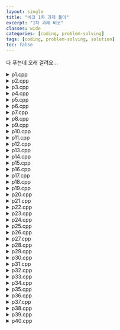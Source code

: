 ```yaml
---
layout: single
title: "비코 1차 과제 풀이"
excerpt: "1차 과제 비코"
classes: wide
categories: [coding, problem-solving]
tags: [coding, problem-solving, solution]
toc: false
---
```


다 푸는데 오래 걸려요...

<details class="code-file"><summary>p1.cpp</summary>
{% highlight cpp linenos %}
{% include informatics2/hw1/p1/main.cpp %}
{% endhighlight %}
</details>

<details class="code-file"><summary>p2.cpp</summary>
{% highlight cpp linenos %}
{% include informatics2/hw1/p2/main.cpp %}
{% endhighlight %}
</details>

<details class="code-file"><summary>p3.cpp</summary>
{% highlight cpp linenos %}
{% include informatics2/hw1/p3/main.cpp %}
{% endhighlight %}
</details>

<details class="code-file"><summary>p4.cpp</summary>
{% highlight cpp linenos %}
{% include informatics2/hw1/p4/main.cpp %}
{% endhighlight %}
</details>

<details class="code-file"><summary>p5.cpp</summary>
{% highlight cpp linenos %}
{% include informatics2/hw1/p5/main.cpp %}
{% endhighlight %}
</details>

<details class="code-file"><summary>p6.cpp</summary>
{% highlight cpp linenos %}
{% include informatics2/hw1/p6/main.cpp %}
{% endhighlight %}
</details>

<details class="code-file"><summary>p7.cpp</summary>
{% highlight cpp linenos %}
{% include informatics2/hw1/p7/main.cpp %}
{% endhighlight %}
</details>

<details class="code-file"><summary>p8.cpp</summary>
{% highlight cpp linenos %}
{% include informatics2/hw1/p8/main.cpp %}
{% endhighlight %}
</details>

<details class="code-file"><summary>p9.cpp</summary>
{% highlight cpp linenos %}
{% include informatics2/hw1/p9/main.cpp %}
{% endhighlight %}
</details>

<details class="code-file"><summary>p10.cpp</summary>
{% highlight cpp linenos %}
{% include informatics2/hw1/p10/main.cpp %}
{% endhighlight %}
</details>

<details class="code-file"><summary>p11.cpp</summary>
{% highlight cpp linenos %}
{% include informatics2/hw1/p11/main.cpp %}
{% endhighlight %}
</details>

<details class="code-file"><summary>p12.cpp</summary>
{% highlight cpp linenos %}
{% include informatics2/hw1/p12/main.cpp %}
{% endhighlight %}
</details>

<details class="code-file"><summary>p13.cpp</summary>
{% highlight cpp linenos %}
{% include informatics2/hw1/p13/main.cpp %}
{% endhighlight %}
</details>

<details class="code-file"><summary>p14.cpp</summary>
{% highlight cpp linenos %}
{% include informatics2/hw1/p14/main.cpp %}
{% endhighlight %}
</details>

<details class="code-file"><summary>p15.cpp</summary>
{% highlight cpp linenos %}
{% include informatics2/hw1/p15/main.cpp %}
{% endhighlight %}
</details>

<details class="code-file"><summary>p16.cpp</summary>
{% highlight cpp linenos %}
{% include informatics2/hw1/p16/main.cpp %}
{% endhighlight %}
</details>

<details class="code-file"><summary>p17.cpp</summary>
{% highlight cpp linenos %}
{% include informatics2/hw1/p17/main.cpp %}
{% endhighlight %}
</details>

<details class="code-file"><summary>p18.cpp</summary>
{% highlight cpp linenos %}
{% include informatics2/hw1/p18/main.cpp %}
{% endhighlight %}
</details>

<details class="code-file"><summary>p19.cpp</summary>
{% highlight cpp linenos %}
{% include informatics2/hw1/p19/main.cpp %}
{% endhighlight %}
</details>

<details class="code-file"><summary>p20.cpp</summary>
{% highlight cpp linenos %}
{% include informatics2/hw1/p20/main.cpp %}
{% endhighlight %}
</details>

<details class="code-file"><summary>p21.cpp</summary>
{% highlight cpp linenos %}
{% include informatics2/hw1/p21/main.cpp %}
{% endhighlight %}
</details>

<details class="code-file"><summary>p22.cpp</summary>
{% highlight cpp linenos %}
{% include informatics2/hw1/p22/main.cpp %}
{% endhighlight %}
</details>

<details class="code-file"><summary>p23.cpp</summary>
{% highlight cpp linenos %}
{% include informatics2/hw1/p23/main.cpp %}
{% endhighlight %}
</details>

<details class="code-file"><summary>p24.cpp</summary>
{% highlight cpp linenos %}
{% include informatics2/hw1/p24/main.cpp %}
{% endhighlight %}
</details>

<details class="code-file"><summary>p25.cpp</summary>
{% highlight cpp linenos %}
{% include informatics2/hw1/p25/main.cpp %}
{% endhighlight %}
</details>

<details class="code-file"><summary>p26.cpp</summary>
{% highlight cpp linenos %}
{% include informatics2/hw1/p26/main.cpp %}
{% endhighlight %}
</details>

<details class="code-file"><summary>p27.cpp</summary>
{% highlight cpp linenos %}
{% include informatics2/hw1/p27/main.cpp %}
{% endhighlight %}
</details>

<details class="code-file"><summary>p28.cpp</summary>
{% highlight cpp linenos %}
{% include informatics2/hw1/p28/main.cpp %}
{% endhighlight %}
</details>

<details class="code-file"><summary>p29.cpp</summary>
{% highlight cpp linenos %}
{% include informatics2/hw1/p29/main.cpp %}
{% endhighlight %}
</details>

<details class="code-file"><summary>p30.cpp</summary>
{% highlight cpp linenos %}
{% include informatics2/hw1/p30/main.cpp %}
{% endhighlight %}
</details>

<details class="code-file"><summary>p31.cpp</summary>
{% highlight cpp linenos %}
{% include informatics2/hw1/p31/main.cpp %}
{% endhighlight %}
</details>

<details class="code-file"><summary>p32.cpp</summary>
{% highlight cpp linenos %}
{% include informatics2/hw1/p32/main.cpp %}
{% endhighlight %}
</details>

<details class="code-file"><summary>p33.cpp</summary>
{% highlight cpp linenos %}
{% include informatics2/hw1/p33/main.cpp %}
{% endhighlight %}
</details>

<details class="code-file"><summary>p34.cpp</summary>
{% highlight cpp linenos %}
{% include informatics2/hw1/p34/main.cpp %}
{% endhighlight %}
</details>

<details class="code-file"><summary>p35.cpp</summary>
{% highlight cpp linenos %}
{% include informatics2/hw1/p35/main.cpp %}
{% endhighlight %}
</details>

<details class="code-file"><summary>p36.cpp</summary>
{% highlight cpp linenos %}
{% include informatics2/hw1/p36/main.cpp %}
{% endhighlight %}
</details>

<details class="code-file"><summary>p37.cpp</summary>
{% highlight cpp linenos %}
{% include informatics2/hw1/p37/main.cpp %}
{% endhighlight %}
</details>

<details class="code-file"><summary>p38.cpp</summary>
{% highlight cpp linenos %}
{% include informatics2/hw1/p38/main.cpp %}
{% endhighlight %}
</details>

<details class="code-file"><summary>p39.cpp</summary>
{% highlight cpp linenos %}
{% include informatics2/hw1/p39/main.cpp %}
{% endhighlight %}
</details>

<details class="code-file"><summary>p40.cpp</summary>
{% highlight cpp linenos %}
{% include informatics2/hw1/p40/main.cpp %}
{% endhighlight %}
</details>

